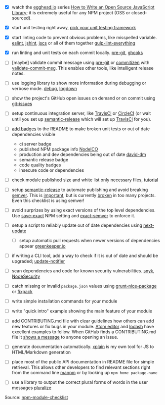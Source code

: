 - [x] watch the [egghead.io][egghead] series [How to Write an Open Source JavaScript Library][egghead series]; it is
  extremely useful for any NPM project (OSS or closed-sourced).

- [x] start unit testing right away, [pick your unit testing framework][pick testing framework]

- [x] start linting code to prevent obvious problems, like misspelled variable.
  [eslint][eslint], [jshint][jshint], [jscs][jscs] or all of them together
  [gulp-lint-everything][gulp-lint-everything]

- [x] run linting and unit tests on each commit locally. [pre-git][pre-git], [ghooks][ghooks]

- [ ] \[maybe] validate commit message using [pre-git][pre-git] or [commitizen][commitizen]
  with [validate-commit-msg][validate-commit-msg]. This enables other tools, like intelligent release notes.

- [ ] use logging library to show more information during debugging or verbose mode.
  [debug][debug], [logdown][logdown]

- [ ] show the project's GitHub open issues on demand or on commit using [git-issues][git-issues]

- [ ] setup continuous integration server, like [TravisCI][travis] or [CircleCI][circle] (or wait until you set
  up [semantic-release][semantic-release] which will set up [TravisCI][travis] for you).

- [ ] [add badges][badges] to the README to make broken unit tests or out of date dependencies visible
	* ci server badge
	* published NPM package info [NodeICO][nodeico]
	* production and dev dependencies being out of date [david-dm][david-dm]
	* semantic release badge
	* code quality badges
	* insecure code or dependencies

- [ ] check module published size and white list only necessary files, [tutorial][module size]

- [ ] setup [semantic-release][semantic-release] to automate publishing and avoid breaking [semver][semver]. This
  is [important][semver important], but is currently [broken][broken semver] in too many projects. Even this checklist
  is using semver!

- [ ] avoid surprizes by using exact versions of the top level dependencies. Use [save-exact][save-exact] NPM setting
  and [exact-semver][exact-semver] to enforce it.

- [ ] setup a script to reliably update out of date dependencies using [next-update][next-update install]
	- [ ] setup automatic pull requests when newer versions of dependencies appear [greenkeeper.io][greenkeeper]

- [ ] if writing a CLI tool, add a way to check if it is out of date and should be upgraded;
  [update-notifier][update-notifier]

- [ ] scan dependencies and code for known security vulnerabilities. [snyk][snyk], [NodeSecurity][NodeSecurity]

- [ ] catch missing or invalid `package.json` values using [grunt-nice-package][grunt-nice-package]
  or [fixpack][fixpack]

- [ ] write simple installation commands for your module

- [ ] write "quick intro" example showing the main feature of your module

- [ ] add CONTRIBUTING.md file with clear guidelines how others can add new features or fix bugs in your
  module. [Atom editor][atom] and [lodash][lodash] have excellent examples to follow. When GitHub finds a
  CONTRIBUTING.md file it [shows a message][contributing] to anyone opening an issue.

- [ ] generate documentation automatically. [xplain][xplain] is my own tool for JS to HTML/Markdown generation

- [ ] place most of the public API documentation in README file for simple retrieval. This allows other developers to
  find relevant sections right from the command line [manpm][manpm]
  or by looking up `npm home package-name`

- [ ] use a library to output the correct plural forms of words in the user messages [pluralize][pluralize]

[egghead]: https://egghead.io

[egghead series]: https://egghead.io/series/how-to-write-an-open-source-javascript-library

[pick testing framework]: http://glebbahmutov.com/blog/picking-javascript-testing-framework/

[eslint]: http://eslint.org/

[jshint]: http://jshint.com/docs/

[jscs]: http://jscs.info/

[gulp-lint-everything]: https://github.com/bahmutov/gulp-lint-everything

[pre-git]: https://github.com/bahmutov/pre-git

[ghooks]: https://www.npmjs.com/package/ghooks

[Codacy]: https://codacy.com/

[CodeClimate]: https://codeclimate.com/

[BitHound]: https://www.bithound.io/

[commitizen]: https://www.npmjs.com/package/commitizen

[debug]: https://github.com/visionmedia/debug

[logdown]: https://github.com/caiogondim/logdown

[validate-commit-msg]: https://www.npmjs.com/package/validate-commit-msg

[git-issues]: https://www.npmjs.com/package/git-issues

[travis]: https://travis-ci.org/

[circle]: https://circleci.com/

[badges]: http://glebbahmutov.com/blog/tightening-node-project/

[nodeico]: https://nodei.co/

[david-dm]: https://david-dm.org/

[module size]: http://glebbahmutov.com/blog/smaller-published-NPM-modules/

[semantic-release]: https://github.com/semantic-release/semantic-release

[semver]: http://semver.org/

[semver important]: https://medium.com/javascript-scene/software-versions-are-broken-3d2dc0da0783#.h96ppopx3

[broken semver]: https://www.youtube.com/watch?v=tc2UgG5L7WM

[save-exact]: https://docs.npmjs.com/misc/config#save-exact

[exact-semver]: https://github.com/bahmutov/exact-semver

[next-update install]: https://github.com/bahmutov/next-update#install

[greenkeeper]: http://greenkeeper.io/

[update-notifier]: https://github.com/yeoman/update-notifier

[snyk]: https://www.npmjs.com/package/snyk

[NodeSecurity]: https://nodesecurity.io/

[grunt-nice-package]: https://github.com/bahmutov/grunt-nice-package

[fixpack]: https://github.com/henrikjoreteg/fixpack

[atom]: https://github.com/atom/atom/blob/master/CONTRIBUTING.md

[lodash]: https://github.com/lodash/lodash/blob/master/CONTRIBUTING.md

[contributing]: https://github.com/blog/1184-contributing-guidelines

[xplain]: https://github.com/bahmutov/xplain

[manpm]: https://github.com/bahmutov/manpm

[pluralize]: https://github.com/blakeembrey/pluralize

Source: [npm-module-checklist](https://github.com/bahmutov/npm-module-checklist)
